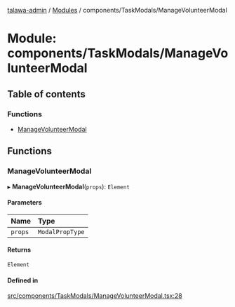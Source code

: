 [talawa-admin](../README.md) / [Modules](../modules.md) / components/TaskModals/ManageVolunteerModal

# Module: components/TaskModals/ManageVolunteerModal

## Table of contents

### Functions

- [ManageVolunteerModal](components_TaskModals_ManageVolunteerModal.md#managevolunteermodal)

## Functions

### ManageVolunteerModal

▸ **ManageVolunteerModal**(`props`): `Element`

#### Parameters

| Name | Type |
| :------ | :------ |
| `props` | `ModalPropType` |

#### Returns

`Element`

#### Defined in

[src/components/TaskModals/ManageVolunteerModal.tsx:28](https://github.com/disha1202/talawa-admin/blob/b7b8ade/src/components/TaskModals/ManageVolunteerModal.tsx#L28)
